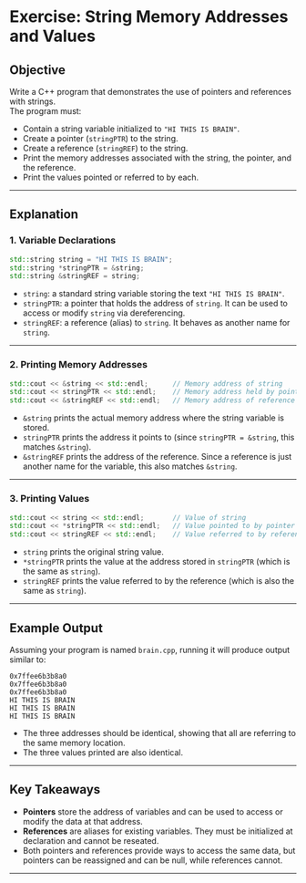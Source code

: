 # Exercise: String Memory Addresses and Values

## Objective

Write a C++ program that demonstrates the use of pointers and references with strings.  
The program must:
- Contain a string variable initialized to `"HI THIS IS BRAIN"`.
- Create a pointer (`stringPTR`) to the string.
- Create a reference (`stringREF`) to the string.
- Print the memory addresses associated with the string, the pointer, and the reference.
- Print the values pointed or referred to by each.

---

## Explanation

### 1. Variable Declarations

```cpp
std::string string = "HI THIS IS BRAIN";
std::string *stringPTR = &string;
std::string &stringREF = string;
```

- `string`: a standard string variable storing the text `"HI THIS IS BRAIN"`.
- `stringPTR`: a pointer that holds the address of `string`. It can be used to access or modify `string` via dereferencing.
- `stringREF`: a reference (alias) to `string`. It behaves as another name for `string`.

---

### 2. Printing Memory Addresses

```cpp
std::cout << &string << std::endl;      // Memory address of string
std::cout << stringPTR << std::endl;    // Memory address held by pointer (should match &string)
std::cout << &stringREF << std::endl;   // Memory address of reference (should match &string)
```

- `&string` prints the actual memory address where the string variable is stored.
- `stringPTR` prints the address it points to (since `stringPTR = &string`, this matches `&string`).
- `&stringREF` prints the address of the reference. Since a reference is just another name for the variable, this also matches `&string`.

---

### 3. Printing Values

```cpp
std::cout << string << std::endl;       // Value of string
std::cout << *stringPTR << std::endl;   // Value pointed to by pointer
std::cout << stringREF << std::endl;    // Value referred to by reference
```

- `string` prints the original string value.
- `*stringPTR` prints the value at the address stored in `stringPTR` (which is the same as `string`).
- `stringREF` prints the value referred to by the reference (which is also the same as `string`).

---

## Example Output

Assuming your program is named `brain.cpp`, running it will produce output similar to:

```
0x7ffee6b3b8a0
0x7ffee6b3b8a0
0x7ffee6b3b8a0
HI THIS IS BRAIN
HI THIS IS BRAIN
HI THIS IS BRAIN
```

- The three addresses should be identical, showing that all are referring to the same memory location.
- The three values printed are also identical.

---

## Key Takeaways

- **Pointers** store the address of variables and can be used to access or modify the data at that address.
- **References** are aliases for existing variables. They must be initialized at declaration and cannot be reseated.
- Both pointers and references provide ways to access the same data, but pointers can be reassigned and can be null, while references cannot.

---
